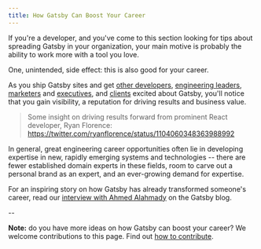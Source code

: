 ```yaml
---
title: How Gatsby Can Boost Your Career
---
```


If you're a developer, and you've come to this section looking for tips about spreading Gatsby in your organization, your main motive is probably the ability to work more with a tool you love.

One, unintended, side effect: this is also good for your career.

As you ship Gatsby sites and get [other developers](/docs/winning-over-developers), [engineering leaders](/docs/winning-over-engineering-leaders), [marketers](/docs/winning-over-marketers) and [executives](/docs/winning-over-executives), and [clients](/docs/winning-over-clients) excited about Gatsby, you'll notice that you gain visibility, a reputation for driving results and business value.

> Some insight on driving results forward from prominent React developer, Ryan Florence: https://twitter.com/ryanflorence/status/1104060348363988992

In general, great engineering career opportunities often lie in developing expertise in new, rapidly emerging systems and technologies -- there are fewer established domain experts in these fields, room to carve out a personal brand as an expert, and an ever-growing demand for expertise.

For an inspiring story on how Gatsby has already transformed someone's career, read our [interview with Ahmed Alahmady](/blog/2019-05-03-how-gatsby-helped-jump-start-my-engineering-career/) on the Gatsby blog.

\--

**Note:** do you have more ideas on how Gatsby can boost your career? We welcome contributions to this page. Find out [how to contribute](/contributing/docs-contributions/).
